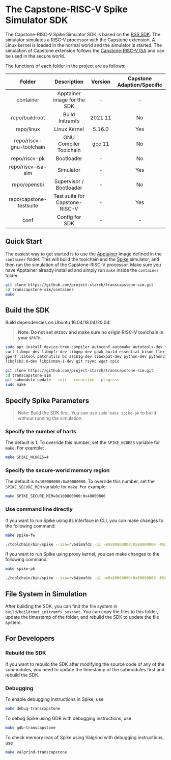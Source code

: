 # The Capstone-RISC-V Spike Simulator SDK

The Capstone-RISC-V Spike Simulator SDK is based on the [RSS SDK](https://github.com/riscv-zju/riscv-rss-sdk).
The simulator simulates a RISC-V processor with the Capstone extension.
A Linux kernel is loaded in the normal world and the simulator is started.
The simulation of Capstone extension follows the [Capstone-RISC-V ISA](https://capstone.kisp-lab.org/specs/) and can be used in the secure world.

The functions of each folder in the project are as follows:

| Folder | Description | Version | Capstone Adaption/Specific |
| :----: | :---------: | :-----: | :-----------------: |
|  container  |  Apptainer image for the SDK  |  -  |  -  |
|  repo/buildroot  |  Build Initramfs  |  2021.11  |  No  |
|  repo/linux  |  Linux Kernel  |  5.16.0  |  Yes  |
|  repo/riscv-gnu-toolchain  |  GNU Compiler Toolchain  |  gcc 11  |  No  |
|  repo/riscv-pk  |  Bootloader  |  -  |  No  |
|  repo/riscv-isa-sim  |  Simulator  |  -  |  Yes  |
|  repo/opensbi  |  Supervisor / Bootloader  |  -  |  No  |
|  repo/capstone-testsuite  |  Test suite for Capstone-RISC-V  |  -  |  Yes  |
|  conf  |  Config for SDK  |  -  |  -  |

## Quick Start

The easiest way to get started is to use the [Apptainer](https://apptainer.org/) image defined in the `container` folder.
This will build the toolchain and the [Spike](https://github.com/project-starch/transcapstone-spike) simulator,
and then run the simulation of the Capstone-RISC-V processor.
Make sure you have Apptainer already installed and simply run `make` inside the `container` folder.

```bash
git clone https://github.com/project-starch/transcapstone-sim.git
cd transcapstone-sim/container
make
```

## Build the SDK

Build dependencies on Ubuntu 16.04/18.04/20.04:

> **Note: Do not set `$RISCV` and make sure no origin RISC-V toolchain in your `$PATH`.**

```bash
sudo apt install device-tree-compiler autoconf automake autotools-dev \
curl libmpc-dev libmpfr-dev libgmp-dev gawk build-essential bison flex texinfo \
gperf libtool patchutils bc zlib1g-dev libexpat-dev python-dev python3-dev unzip \
libglib2.0-dev libpixman-1-dev git rsync wget cpio
```

```bash
git clone https://github.com/project-starch/transcapstone-sim.git
cd transcapstone-sim
git submodule update --init --recursive --progress
sudo make
```

## Specify Spike Parameters

> Note: Build the SDK first. You can use `sudo make spike-pk` to build without running the simulation.

### Specify the number of harts

The default is 1. To override this number, set the `SPIKE_NCORES` variable for `make`.
For example:

```bash
make SPIKE_NCORES=4
```

### Specify the secure-world memory region

The default is `0x100000000:0x80000000`. To override this number,
set the `SPIKE_SECURE_MEM` variable for `make`.
For example:

```bash
make SPIKE_SECURE_MEM=0x100000000:0x40000000
```

### Use command line directly

If you want to run Spike using its interface in CLI, you can make changes to the following command:

```bash
make spike-fw
```

```bash
./toolchain/bin/spike --isa=rv64imafdc -p1 -m0x80000000:0x80000000 -M0x100000000:0x80000000 -D --kernel ./build/linux/arch/riscv/boot/Image ./build/opensbi/platform/generic/firmware/fw_jump.elf
```

If you want to run Spike using proxy kernel, you can make changes to the following command:

```bash
make spike-pk
```

```bash
./toolchain/bin/spike --isa=rv64imafdc -p1 -m0x80000000:0x80000000 -M0x100000000:0x80000000 -D ./build/riscv-pk/pk [path-to-your-program]
```

## File System in Simulation

After building the SDK, you can find the file system in `build/buildroot_initramfs_sysroot`.
You can copy the files to this folder, update the timestamp of the folder,
and rebuild the SDK to update the file system.

## For Developers

### Rebuild the SDK

If you want to rebuild the SDK after modifying the source code of any of the submodules,
you need to update the timestamp of the submodules first and rebuild the SDK.

### Debugging

To enable debugging instructions in Spike, use

```bash
make debug-transcapstone
```

To debug Spike using GDB with debugging instructions, use 

```bash
make gdb-transcapstone
```

To check memory leak of Spike using Valgrind with debugging instructions, use 

```bash
make valgrind-transcapstone
```
